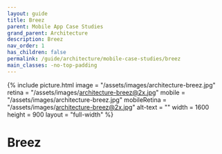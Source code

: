 ```yaml
---
layout: guide
title: Breez
parent: Mobile App Case Studies
grand_parent: Architecture
description: Breez
nav_order: 1
has_children: false
permalink: /guide/architecture/mobile-case-studies/breez
main_classes: -no-top-padding
---
```


{% include picture.html
   image = "/assets/images/architecture-breez.jpg"
   retina = "/assets/images/architecture-breez@2x.jpg"
   mobile = "/assets/images/architecture-breez.jpg"
   mobileRetina = "/assets/images/architecture-breez@2x.jpg"
   alt-text = ""
   width = 1600
   height = 900
   layout = "full-width"
%}

# Breez
